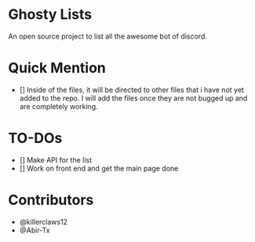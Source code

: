 # Ghosty Lists

An open source project to list all the awesome bot of discord.

# Quick Mention
- [] Inside of the files, it will be directed to other files that i have not yet added to the repo. I will add the files once they are not bugged up and are completely working.

# TO-DOs
- [] Make API for the list
- [] Work on front end and get the main page done

# Contributors

- @killerclaws12
- @Abir-Tx
